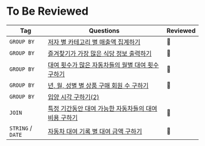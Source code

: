 # To Be Reviewed

| Tag        | Questions | Reviewed |
|------------| ---|----------|
| `GROUP BY` |  [저자 별 카테고리 별 매출액 집계하기](https://school.programmers.co.kr/learn/courses/30/lessons/144856) | 💙       |
| `GROUP BY` | [즐겨찾기가 가장 많은 식당 정보 출력하기](https://school.programmers.co.kr/learn/courses/30/lessons/131123) | 💙       |
| `GROUP BY` |  [대여 횟수가 많은 자동차들의 월별 대여 횟수 구하기](https://school.programmers.co.kr/learn/courses/30/lessons/151139) | 💙         |
| `GROUP BY` |  [년, 월, 성별 별 상품 구매 회원 수 구하기](https://school.programmers.co.kr/learn/courses/30/lessons/131532) |    💙      |
| `GROUP BY` |  [입양 시각 구하기(2)](https://school.programmers.co.kr/learn/courses/30/lessons/59413) |          |
| `JOIN` | [특정 기간동안 대여 가능한 자동차들의 대여비용 구하기](https://school.programmers.co.kr/learn/courses/30/lessons/157339) |    💙     |
| `STRING` / `DATE` | [자동차 대여 기록 별 대여 금액 구하기](https://school.programmers.co.kr/learn/courses/30/lessons/151141) |    🧡    |
